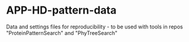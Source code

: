 # APP-HD-pattern-data
Data and settings files for reproducibility - to be used with tools in repos "ProteinPatternSearch" and "PhyTreeSearch"
